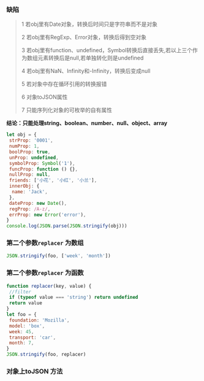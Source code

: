 ### 缺陷

> 1 若obj里有Date对象，转换后时间只是字符串而不是对象
>
> 2 若obj里有RegExp、Error对象，转换后得到空对象
>
> 3 若obj里有function、undefined，Symbol转换后直接丢失,若以上三个作为数组元素转换后是null,若单独转化则是undefined
>
> 4 若obj里有NaN、Infinity和-Infinity，转换后变成null
>
> 5 若对象中存在循环引用的转换报错
>
> 6 对象toJSON属性
>
> 7 只能序列化对象的可枚举的自有属性

**结论：只能处理string、boolean、number、null、object、array**

```javascript
let obj = {
 strProp: '0001',
 numProp: 1,
 boolProp: true,
 unProp: undefined,
 symbolProp: Symbol('1'),
 funcProp: function () {},
 nullProp: null,
 friends: ['小花', '小红', '小兰'],
 innerObj: {
  name: 'Jack',
 },
 dateProp: new Date(),
 regProp: /A-z/,
 errProp: new Error('error'),
}
console.log(JSON.parse(JSON.stringify(obj)))
```

### 第二个参数`replacer` 为数组

```javascript
JSON.stringify(foo, ['week', 'month'])
```

### 第二个参数`replacer` 为函数

```javascript
function replacer(key, value) {
 //filter
 if (typeof value === 'string') return undefined
 return value
}
let foo = {
 foundation: 'Mozilla',
 model: 'box',
 week: 45,
 transport: 'car',
 month: 7,
}
JSON.stringify(foo, replacer)
```

### 对象上toJSON 方法

